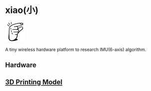 # xiao(小)

![xiao](./docs/images/tiny.png)

A tiny wireless hardware platform to research IMU(6-axis) algorithm.

## Hardware



## [3D Printing Model](./model_3d/README.md)

